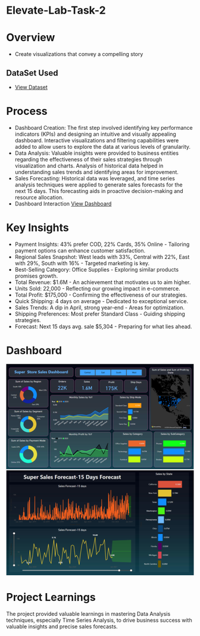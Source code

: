 # Elevate-Lab-Task-2
# Overview 
- Create visualizations that convey a compelling story

## DataSet Used 
 - <a href="https://github.com/Alazizu6798/Elevate-Lab-Task-2/blob/main/SuperStore%20Sales%20DataSet.xlsx">View Dataset</a>

# Process

- Dashboard Creation: The first step involved identifying key performance indicators (KPIs) and designing an intuitive and visually appealing dashboard. Interactive visualizations and filtering capabilities were added to allow users to explore the data at various levels of granularity.
- Data Analysis: Valuable insights were provided to business entities regarding the effectiveness of their sales strategies through visualization and charts. Analysis of historical data helped in understanding sales trends and identifying areas for improvement.
- Sales Forecasting: Historical data was leveraged, and time series analysis techniques were applied to generate sales forecasts for the next 15 days. This forecasting aids in proactive decision-making and resource allocation.
- Dashboard Interaction <a href="https://github.com/Alazizu6798/Elevate-Lab-Task-2/blob/main/Task%202.pbix">View Dashboard</a>

# Key Insights

- Payment Insights: 43% prefer COD, 22% Cards, 35% Online - Tailoring payment options can enhance customer satisfaction.
- Regional Sales Snapshot: West leads with 33%, Central with 22%, East with 29%, South with 16% - Targeted marketing is key.
- Best-Selling Category: Office Supplies - Exploring similar products promises growth.
- Total Revenue: $1.6M - An achievement that motivates us to aim higher.
- Units Sold: 22,000 - Reflecting our growing impact in e-commerce.
- Total Profit: $175,000 - Confirming the effectiveness of our strategies.
- Quick Shipping: 4 days on average - Dedicated to exceptional service.
- Sales Trends: A dip in April, strong year-end - Areas for optimization.
- Shipping Preferences: Most prefer Standard Class - Guiding shipping strategies.
- Forecast: Next 15 days avg. sale $5,304 - Preparing for what lies ahead.

# Dashboard
![Screenshot(495)](https://github.com/Alazizu6798/Elevate-Lab-Task-2/blob/main/Screenshot%202025-04-09%20210554.png)
![Screenshot(495)](https://github.com/Alazizu6798/Elevate-Lab-Task-2/blob/main/Screenshot%202025-04-09%20210612.png)

# Project Learnings

The project provided valuable learnings in mastering Data Analysis techniques, especially Time Series Analysis, to drive business success with valuable insights and precise sales forecasts.
